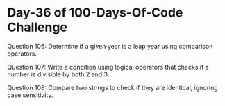 # Day-36 of 100-Days-Of-Code Challenge

Question 106: Determine if a given year is a leap year using comparison operators.

Question 107: Write a condition using logical operators that checks if a number is divisible by both 2 and 3.

Question 108: Compare two strings to check if they are identical, ignoring case sensitivity.
